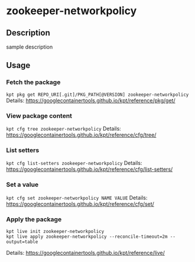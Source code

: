 # zookeeper-networkpolicy

## Description
sample description

## Usage

### Fetch the package
`kpt pkg get REPO_URI[.git]/PKG_PATH[@VERSION] zookeeper-networkpolicy`
Details: https://googlecontainertools.github.io/kpt/reference/pkg/get/

### View package content
`kpt cfg tree zookeeper-networkpolicy`
Details: https://googlecontainertools.github.io/kpt/reference/cfg/tree/

### List setters
`kpt cfg list-setters zookeeper-networkpolicy`
Details: https://googlecontainertools.github.io/kpt/reference/cfg/list-setters/

### Set a value
`kpt cfg set zookeeper-networkpolicy NAME VALUE`
Details: https://googlecontainertools.github.io/kpt/reference/cfg/set/

### Apply the package
```
kpt live init zookeeper-networkpolicy
kpt live apply zookeeper-networkpolicy --reconcile-timeout=2m --output=table
```
Details: https://googlecontainertools.github.io/kpt/reference/live/
